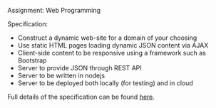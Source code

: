 Assignment: Web Programming

Specification:
- Construct a dynamic web-site for a domain of your choosing
- Use static HTML pages loading dynamic JSON content via AJAX
- Client-side content to be responsive using a framework such as Bootstrap
- Server to provide JSON through REST API
- Server to be written in nodejs
- Server to be deployed both locally (for testing) and in cloud

Full details of the specification can be found [here](https://github.com/stevenaeola/gitpitch/blob/master/prog/WP_assignment_1819/PITCHME.md).